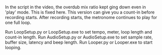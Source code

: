 In the script in the video, the overdub mix ratio kept ging down even in 'play' mode.
This is fixed here.
This version can give you a count-in before recording starts.
After recording starts, the metronome continues to play for one full loop.

Run LoopSetup.py or LoopSetup.exe to set tempo, meter, loop length and count-in length.
Run AudioSetup.py or AudioSetup.exe to set sample rate, buffer size, latency and beep length.
Run Looper.py or Looper.exe to start looping.